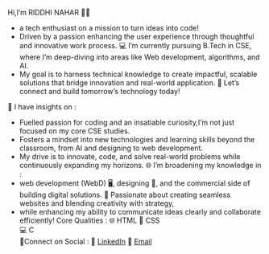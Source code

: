    Hi,I’m RIDDHI NAHAR 👩‍💻 
   - a tech enthusiast on a mission to turn ideas into code!  
   -  Driven by a passion enhancing the user experience through thoughtful and innovative work process.
   💻 I’m currently pursuing B.Tech in CSE, where I’m deep-diving into areas like Web development, algorithms, and AI.
   - My goal is to harness technical knowledge to create impactful, scalable solutions that bridge innovation and real-world application. 
   🚀 Let’s connect and build tomorrow’s technology today! 

  👀 I have insights on :
  - Fuelled passion for coding and an insatiable curiosity,I’m not just focused on my core CSE studies.
  - Fosters a mindset into new technologies and learning skills beyond the classroom, from AI and designing to web development.
  - My drive is to innovate, code, and solve real-world problems while continuously expanding my horizons. 
 🌐 I’m broadening my knowledge in :
   - web development (WebD) 🖥️, designing 🎨, and the commercial side of building digital solutions.
  💼 Passionate about creating seamless websites and blending creativity with strategy,
   - while enhancing my ability to communicate ideas clearly and collaborate efficiently! 
   Core Qualities :
  🌐 HTML 
  🎨 CSS   
  💻 C    
  🔗Connect on Social :
 💼 [LinkedIn](https://www.linkedin.com/in/riddhi-nahar-885650291)
 📧 [Email](riddhinahar028@gmail.com)

<!---
RIDDHI-01/RIDDHI-01 is a ✨ special ✨ repository because its `README.md` (this file) appears on your GitHub profile.
You can click the Preview link to take a look at your changes.
--->
